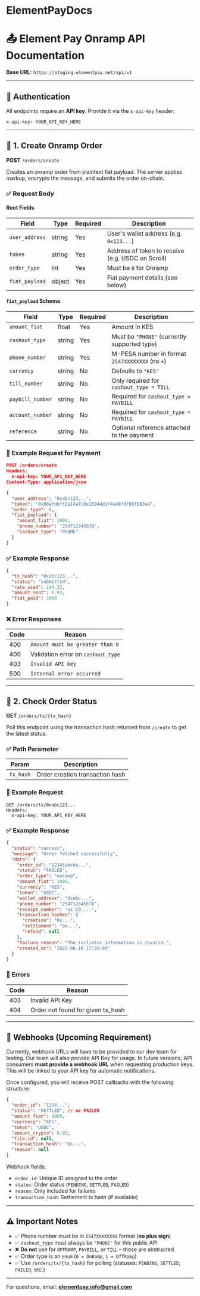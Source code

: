 # ElementPayDocs

# 📤 Element Pay Onramp API Documentation

**Base URL:**
`https://staging.elementpay.net/api/v1`

---

## 🔐 Authentication

All endpoints require an **API key**. Provide it via the `x-api-key` header:

```
x-api-key: YOUR_API_KEY_HERE
```

---

## 📩 1. Create Onramp Order

**POST** `/orders/create`

Creates an onramp order from plaintext fiat payload. The server applies markup, encrypts the message, and submits the order on-chain.

### ✅ Request Body

#### Root Fields

| Field          | Type   | Required | Description                                       |
| -------------- | ------ | -------- | ------------------------------------------------- |
| `user_address` | string | Yes      | User's wallet address (e.g. `0x123...`)           |
| `token`        | string | Yes      | Address of token to receive (e.g. USDC on Scroll) |
| `order_type`   | int    | Yes      | Must be `0` for Onramp                            |
| `fiat_payload` | object | Yes      | Fiat payment details (see below)                  |

#### `fiat_payload` Schema

| Field            | Type   | Required | Description                                     |
| ---------------- | ------ | -------- | ----------------------------------------------- |
| `amount_fiat`    | float  | Yes      | Amount in KES                                   |
| `cashout_type`   | string | Yes      | Must be `"PHONE"` (currently supported type)    |
| `phone_number`   | string | Yes      | M-PESA number in format `2547XXXXXXXX` (no `+`) |
| `currency`       | string | No       | Defaults to `"KES"`                             |
| `till_number`    | string | No       | Only required for `cashout_type = TILL`         |
| `paybill_number` | string | No       | Required for `cashout_type = PAYBILL`           |
| `account_number` | string | No       | Required for `cashout_type = PAYBILL`           |
| `reference`      | string | No       | Optional reference attached to the payment      |

### 📅 Example Request for Payment

```json
POST /orders/create
Headers:
  x-api-key: YOUR_API_KEY_HERE
Content-Type: application/json

{
  "user_address": "0xabc123...",
  "token": "0x06efdbff2a14a7c8e15944d1f4a48f9f95f663a4",
  "order_type": 0,
  "fiat_payload": {
    "amount_fiat": 1000,
    "phone_number": "254712345678",
    "cashout_type": "PHONE"
  }
}
```

### ✅ Example Response

```json
{
  "tx_hash": "0xabc123...",
  "status": "submitted",
  "rate_used": 144.32,
  "amount_sent": 6.93,
  "fiat_paid": 1000
}
```

### ❌ Error Responses

| Code | Reason                             |
| ---- | ---------------------------------- |
| 400  | `Amount must be greater than 0`    |
| 400  | Validation error on `cashout_type` |
| 403  | `Invalid API key`                  |
| 500  | `Internal error occurred`          |

---

## 📱 2. Check Order Status

**GET** `/orders/tx/{tx_hash}`

Poll this endpoint using the transaction hash returned from `/create` to get the latest status.

### ✅ Path Parameter

| Param     | Description                     |
| --------- | ------------------------------- |
| `tx_hash` | Order creation transaction hash |

### 📅 Example Request

```
GET /orders/tx/0xabc123...
Headers:
  x-api-key: YOUR_API_KEY_HERE
```

### ✅ Example Response

```json
{
  "status": "success",
  "message": "Order fetched successfully",
  "data": {
    "order_id": "12345abcde...",
    "status": "FAILED",
    "order_type": "onramp",
    "amount_fiat": 1000,
    "currency": "KES",
    "token": "USDC",
    "wallet_address": "0xabc...",
    "phone_number": "254712345678",
    "receipt_number": "ws_CO_...",
    "transaction_hashes": {
      "creation": "0x...",
      "settlement": "0x...",
      "refund": null
    },
    "failure_reason": "The initiator information is invalid.",
    "created_at": "2025-06-16 17:26:03"
  }
}
```

### 🚫 Errors

| Code | Reason                             |
| ---- | ---------------------------------- |
| 403  | Invalid API Key                    |
| 404  | Order not found for given tx\_hash |

---

## 🚨 Webhooks (Upcoming Requirement)

Currently, webhook URLs will have to be provided to our dev team for testing.
Our team will also provide API Key for usage.
In future versions, API consumers **must provide a webhook URL** when requesting production keys. This will be linked to your API key for automatic notifications.

Once configured, you will receive POST callbacks with the following structure:

```json
{
  "order_id": "1234...",
  "status": "SETTLED", // or FAILED
  "amount_fiat": 1000,
  "currency": "KES",
  "token": "USDC",
  "amount_crypto": 6.93,
  "file_id": null,
  "transaction_hash": "0x...",
  "reason": null
}
```

Webhook fields:

* `order_id`: Unique ID assigned to the order
* `status`: Order status (`PENDING`, `SETTLED`, `FAILED`)
* `reason`: Only included for failures
* `transaction_hash`: Settlement tx hash (if available)

---

## ⚠️ Important Notes

* ✅ Phone number must be in `2547XXXXXXXX` format (**no plus sign**)
* ✅ `cashout_type` must always be `"PHONE"` for this public API
* ❌ **Do not** use for `OFFRAMP`, `PAYBILL`, or `TILL` – those are abstracted
* ✅ Order type is an `enum` (`0 = OnRamp`, `1 = OffRamp`)
* ✅ Use `/orders/tx/{tx_hash}` for polling (statuses: `PENDING`, `SETTLED`, `FAILED`, etc.)

---

For questions, email: **[elementpay.info@gmail.com](mailto:elementpay.info@gmail.com)**

